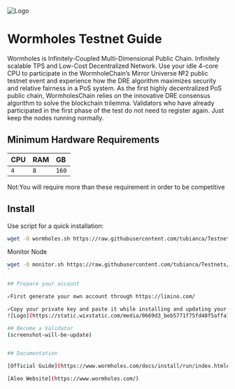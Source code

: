 
![Logo](https://static.wixstatic.com/media/0669d3_ec1ca1ed21824c4b87442759f7aa0bcb~mv2.png/v1/fill/w_306,h_306,al_c,q_85,usm_0.66_1.00_0.01,enc_auto/3209DD3F-1AAF-48F2-A848-4ADAD1A97C64_PNG.png)
# Wormholes Testnet Guide 

Wormholes is Infinitely-Coupled Multi-Dimensional Public Chain. Infinitely scalable TPS and Low-Cost Decentralized Network.
Use your idle 4-core CPU to participate in the WormholeChain’s Mirror Universe №2 public testnet event and experience how the DRE algorithm maximizes security and relative fairness in a PoS system.
As the first highly decentralized PoS public chain, WormholesChain relies on the innovative DRE consensus algorithm to solve the blockchain trilemma.
Validators who have already participated in the first phase of the test do not need to register again. Just keep the nodes running normally. 



## Minimum Hardware Requirements




| CPU | RAM     | GB                |
| :-------- | :------- | :------------------------- |
|   `4` | `8` | `160` |


Not:You will require more than these requirement in order to be competitive



## Install

Use script for a quick installation:
```bash
wget -O wormholes.sh https://raw.githubusercontent.com/tubianca/Testnets/main/Wormholes/wormholes.sh && chmod +x wormholes.sh && ./wormholes.sh
```

Monitor Node
```bash
wget -O monitor.sh https://raw.githubusercontent.com/tubianca/Testnets/main/Wormholes/monitor.sh && chmod +x montior.sh && ./monitor.sh
`

## Prepare your account

✓First generate your own account through https://limino.com/

✓Copy your private key and paste it while installing and updating your wormhole node.
![Logo](https://static.wixstatic.com/media/0669d3_beb5771f75fd40f5affa7ab7faddc7f4~mv2.jpeg/v1/fill/w_1200,h_1200,al_c,q_85,usm_0.66_1.00_0.01,enc_auto/A952B65C-FC06-4625-9E96-31AAF120D4AD_JPEG.jpeg)

## Become a Validator
(screenshot-will-be-update)


## Documentation

[Official Guide](https://www.wormholes.com/docs/install/run/index.html#the-approach)

[Aleo Website](https://www.wormholes.com/)


